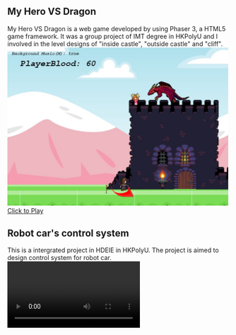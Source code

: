 ## My Hero VS Dragon  
My Hero VS Dragon is a web game developed by using Phaser 3, a HTML5 game framework. It was a group project of IMT degree in HKPolyU and I involved in the level designs of  "inside castle", "outside castle" and "cliff".  
<img src="assets/images/MHVSD.JPG" alt="My Hero VS Dragon is a good game" width="500"/>   
<a href="https://yukawing.github.io/MyHeroVSDragon/">Click to Play</a>  
  
## Robot car's control system
This is a intergrated project in HDEIE in HKPolyU. The project is aimed to design control system for robot car.
![demo2](assets/videos/demo2.avi "demo2")  
